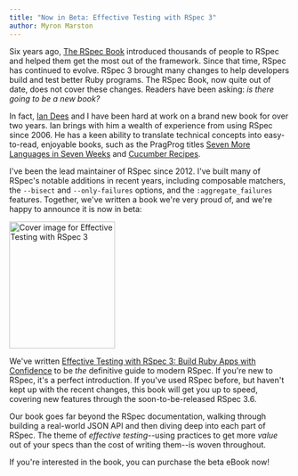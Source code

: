 ```yaml
---
title: "Now in Beta: Effective Testing with RSpec 3"
author: Myron Marston
---
```


Six years ago, [The RSpec Book](https://pragprog.com/book/achbd/the-rspec-book)
introduced thousands of people to RSpec and helped them get the most out of the
framework. Since that time, RSpec has continued to evolve. RSpec 3 brought many
changes to help developers build and test better Ruby programs. The RSpec Book,
now quite out of date, does not cover these changes.  Readers have been
asking: _is there going to be a new book?_

In fact, [Ian Dees](https://twitter.com/undees) and I have been hard at work on
a brand new book for over two years. Ian brings with him a wealth of experience
from using RSpec since 2006. He has a keen ability to translate technical
concepts into easy-to-read, enjoyable books, such as the PragProg titles [Seven
More Languages in Seven
Weeks](https://pragprog.com/book/7lang/seven-more-languages-in-seven-weeks) and
[Cucumber Recipes](https://pragprog.com/book/dhwcr/cucumber-recipes).

I've been the lead maintainer of RSpec since 2012.  I've built many of RSpec's
notable additions in recent years, including composable matchers, the `--bisect`
and `--only-failures` options, and the `:aggregate_failures` features. Together,
we've written a book we're very proud of, and we're happy to announce it is now in beta:

<div class="rspec-3-book">
  <a href="https://pragprog.com/book/rspec3/effective-testing-with-rspec-3">
    <img alt="Cover image for Effective Testing with RSpec 3" class="cover-xlarge b-lazy book-cover" height="228" id="title-book-cover-rspec3" itemprop="image" src="/images/rspec3_book_beta.jpg" title="Cover image for Effective Testing with RSpec 3" width="190">
  </a>
</div>

We've written [Effective Testing with RSpec 3: Build Ruby Apps with
Confidence](https://pragprog.com/book/rspec3/effective-testing-with-rspec-3) to
be _the_ definitive guide to modern RSpec. If you're new to RSpec, it's a
perfect introduction. If you've used RSpec before, but haven't kept up with the
recent changes, this book will get you up to speed, covering new features through
the soon-to-be-released RSpec 3.6.

Our book goes far beyond the RSpec documentation, walking through
building a real-world JSON API and then diving deep into each part
of RSpec. The theme of _effective testing_--using practices to get
more _value_ out of your specs than the cost of writing them--is woven
throughout.

If you're interested in the book, you can purchase the beta eBook now!
